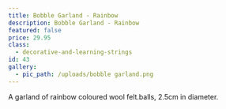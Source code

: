 ```yaml
---
title: Bobble Garland - Rainbow
description: Bobble Garland - Rainbow
featured: false
price: 29.95
class:
  - decorative-and-learning-strings
id: 43
gallery:
  - pic_path: /uploads/bobble garland.png
---
```



A garland of rainbow coloured wool felt.balls, 2.5cm in diameter.
